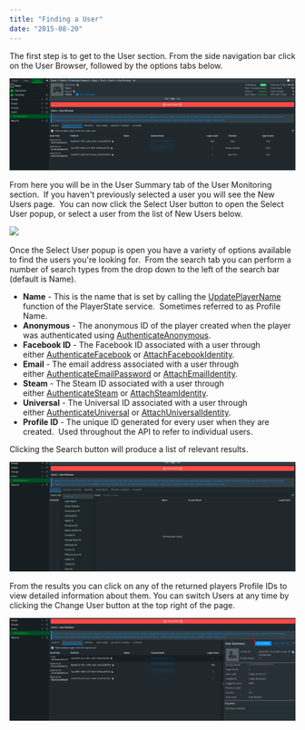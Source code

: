 ```yaml
---
title: "Finding a User"
date: "2015-08-20"
---
```


The first step is to get to the User section. From the side navigation bar click on the User Browser, followed by the options tabs below.

[![](images/2.png)](images/2.png)

From here you will be in the User Summary tab of the User Monitoring section.  If you haven't previously selected a user you will see the New Users page.  You can now click the Select User button to open the Select User popup, or select a user from the list of New Users below.

[![](images/2018-06-20_20-03-13.png)](images/2018-06-20_20-03-13.png)

Once the Select User popup is open you have a variety of options available to find the users you're looking for.  From the search tab you can perform a number of search types from the drop down to the left of the search bar (default is Name).

- **Name** - This is the name that is set by calling the [UpdatePlayerName](/api/capi/playerstate/updateusername) function of the PlayerState service.  Sometimes referred to as Profile Name.
- **Anonymous** - The anonymous ID of the player created when the player was authenticated using [AuthenticateAnonymous](/api/capi/authentication/authenticateanonymous).
- **Facebook ID** - The Facebook ID associated with a user through either [AuthenticateFacebook](/api/capi/authentication/authenticatefacebook) or [AttachFacebookIdentity](/api/capi/identity/attachfacebookidentity).
- **Email** - The email address associated with a user through either [AuthenticateEmailPassword](/api/capi/authentication/authenticateemailpassword) or [AttachEmailIdentity](/api/capi/identity/attachemailidentity).
- **Steam** - The Steam ID associated with a user through either [AuthenticateSteam](/api/capi/authentication/authenticatesteam) or [AttachSteamIdentity](/api/capi/identity/attachsteamidentity).
- **Universal** - The Universal ID associated with a user through either [AuthenticateUniversal](/api/capi/authentication/authenticateuniversal) or [AttachUniversalIdentity](/api/capi/identity/attachuniversalidentity).
- **Profile ID** - The unique ID generated for every user when they are created.  Used throughout the API to refer to individual users.

Clicking the Search button will produce a list of relevant results.

[![](images/2018-06-20_20-04-50.png)](images/2018-06-20_20-04-50.png)

From the results you can click on any of the returned players Profile IDs to view detailed information about them. You can switch Users at any time by clicking the Change User button at the top right of the page.

[![](images/1.png)](images/1.png)
